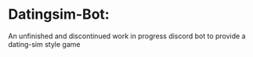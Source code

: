 # Datingsim-Bot:
An unfinished and discontinued work in progress discord bot to provide a dating-sim style game
